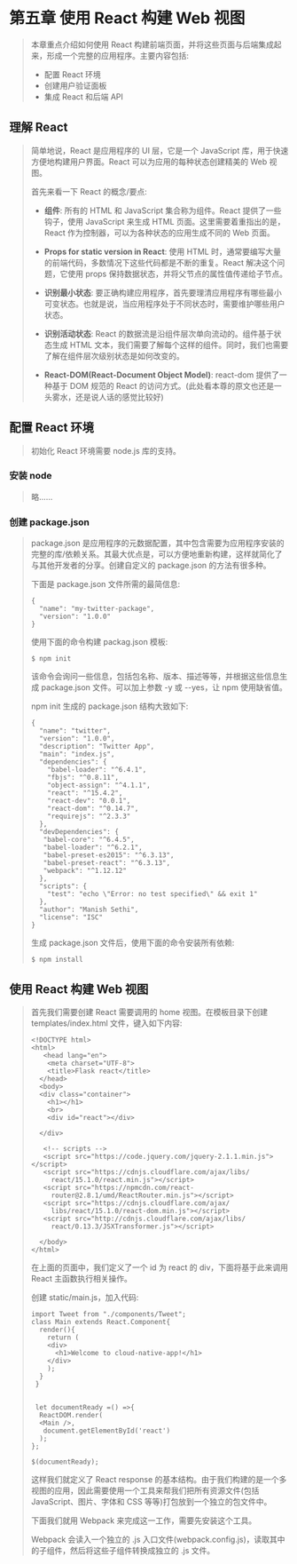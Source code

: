 # 第五章 使用 React 构建 Web 视图

> 本章重点介绍如何使用 React 构建前端页面，并将这些页面与后端集成起来，形成一个完整的应用程序。主要内容包括:
>
> * 配置 React 环境
> * 创建用户验证面板
> * 集成 React 和后端 API

## 理解 React

> 简单地说，React 是应用程序的 UI 层，它是一个 JavaScript 库，用于快速方便地构建用户界面。React 可以为应用的每种状态创建精美的 Web 视图。
>
> 首先来看一下 React 的概念/要点:
>
> * **组件**: 所有的 HTML 和 JavaScript 集合称为组件。React 提供了一些钩子，使用 JavaScript 来生成 HTML 页面。这里需要着重指出的是，React 作为控制器，可以为各种状态的应用生成不同的 Web 页面。
> * **Props for static version in React**: 使用 HTML 时，通常要编写大量的前端代码，多数情况下这些代码都是不断的重复。React 解决这个问题，它使用 props 保持数据状态，并将父节点的属性值传递给子节点。
>
> * **识别最小状态**: 要正确构建应用程序，首先要理清应用程序有哪些最小可变状态。也就是说，当应用程序处于不同状态时，需要维护哪些用户状态。
>
> * **识别活动状态**: React 的数据流是沿组件层次单向流动的。组件基于状态生成 HTML 文本，我们需要了解每个这样的组件。同时，我们也需要了解在组件层次级别状态是如何改变的。
>
> * **React-DOM\(React-Document Object Model\)**: react-dom 提供了一种基于 DOM 规范的 React 的访问方式。\(此处看本尊的原文也还是一头雾水，还是说人话的感觉比较好\)

## 配置 React 环境

> 初始化 React 环境需要 node.js 库的支持。

### 安装 node

> 略……

### 创建 package.json

> package.json 是应用程序的元数据配置，其中包含需要为应用程序安装的完整的库/依赖关系。其最大优点是，可以方便地重新构建，这样就简化了与其他开发者的分享。创建自定义的 package.json 的方法有很多种。
>
> 下面是 package.json 文件所需的最简信息:
>
> ```
> {
>   "name": "my-twitter-package",
>   "version": "1.0.0"
> }
> ```
>
> 使用下面的命令构建 packag.json 模板:
>
> ```
> $ npm init
> ```
>
> 该命令会询问一些信息，包括包名称、版本、描述等等，并根据这些信息生成 package.json 文件。可以加上参数 -y 或 --yes，让 npm 使用缺省值。
>
> npm init 生成的 package.json 结构大致如下:
>
> ```
> { 
>   "name": "twitter", 
>   "version": "1.0.0", 
>   "description": "Twitter App", 
>   "main": "index.js", 
>   "dependencies": { 
>     "babel-loader": "^6.4.1", 
>     "fbjs": "^0.8.11", 
>     "object-assign": "^4.1.1", 
>     "react": "^15.4.2", 
>     "react-dev": "0.0.1", 
>     "react-dom": "^0.14.7", 
>     "requirejs": "^2.3.3" 
>   }, 
>   "devDependencies": { 
>    "babel-core": "^6.4.5", 
>    "babel-loader": "^6.2.1", 
>    "babel-preset-es2015": "^6.3.13", 
>    "babel-preset-react": "^6.3.13", 
>    "webpack": "^1.12.12"
>   }, 
>   "scripts": { 
>     "test": "echo \"Error: no test specified\" && exit 1" 
>   }, 
>   "author": "Manish Sethi", 
>   "license": "ISC" 
> }
> ```
>
> 生成 package.json 文件后，使用下面的命令安装所有依赖:
>
> ```
> $ npm install
> ```

## 使用 React 构建 Web 视图

> 首先我们需要创建 React 需要调用的 home 视图。在模板目录下创建 templates/index.html 文件，键入如下内容:
>
> ```
> <!DOCTYPE html> 
> <html> 
>    <head lang="en"> 
>     <meta charset="UTF-8"> 
>     <title>Flask react</title> 
>   </head> 
>   <body> 
>   <div class="container"> 
>     <h1></h1> 
>     <br> 
>     <div id="react"></div> 
>
>   </div> 
>
>    <!-- scripts --> 
>    <script src="https://code.jquery.com/jquery-2.1.1.min.js"></script> 
>    <script src="https://cdnjs.cloudflare.com/ajax/libs/
>      react/15.1.0/react.min.js"></script> 
>    <script src="https://npmcdn.com/react-
>      router@2.8.1/umd/ReactRouter.min.js"></script> 
>    <script src="https://cdnjs.cloudflare.com/ajax/
>      libs/react/15.1.0/react-dom.min.js"></script> 
>    <script src="http://cdnjs.cloudflare.com/ajax/libs/
>      react/0.13.3/JSXTransformer.js"></script> 
>
>   </body> 
> </html>
> ```
>
> 在上面的页面中，我们定义了一个 id 为 react 的 div，下面将基于此来调用 React 主函数执行相关操作。
>
> 创建 static/main.js，加入代码:
>
> ```
> import Tweet from "./components/Tweet"; 
> class Main extends React.Component{ 
>   render(){ 
>     return ( 
>     <div> 
>       <h1>Welcome to cloud-native-app!</h1> 
>     </div> 
>     ); 
>   } 
>  } 
>
>
>  let documentReady =() =>{ 
>   ReactDOM.render( 
>   <Main />, 
>    document.getElementById('react') 
>   ); 
> }; 
>
> $(documentReady);
> ```
>
> 这样我们就定义了 React response 的基本结构。由于我们构建的是一个多视图的应用，因此需要使用一个工具来帮我们把所有资源文件\(包括 JavaScript、图片、字体和 CSS 等等\)打包放到一个独立的包文件中。
>
> 下面我们就用 Webpack 来完成这一工作，需要先安装这个工具。
>
> Webpack 会读入一个独立的 .js 入口文件\(webpack.config.js\)，读取其中的子组件，然后将这些子组件转换成独立的 .js 文件。



